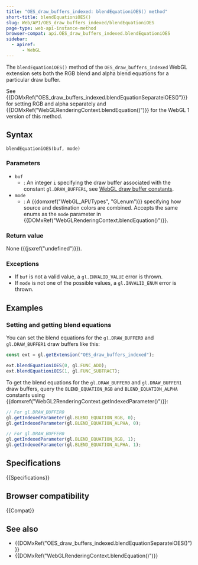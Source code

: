 ```yaml
---
title: "OES_draw_buffers_indexed: blendEquationiOES() method"
short-title: blendEquationiOES()
slug: Web/API/OES_draw_buffers_indexed/blendEquationiOES
page-type: web-api-instance-method
browser-compat: api.OES_draw_buffers_indexed.blendEquationiOES
sidebar:
  - apiref:
      - WebGL
---
```


The `blendEquationiOES()` method of the `OES_draw_buffers_indexed` WebGL extension sets both the RGB blend and alpha blend equations for a particular draw buffer.

See {{DOMxRef("OES_draw_buffers_indexed.blendEquationSeparateiOES()")}} for setting RGB and alpha separately and {{DOMxRef("WebGLRenderingContext.blendEquation()")}} for the WebGL 1 version of this method.

## Syntax

```js-nolint
blendEquationiOES(buf, mode)
```

### Parameters

- `buf`
  - : An integer `i` specifying the draw buffer associated with the constant `gl.DRAW_BUFFERi`, see [WebGL draw buffer constants](/en-US/docs/Web/API/WebGL_API/Constants#draw_buffers).
- `mode`
  - : A {{domxref("WebGL_API/Types", "GLenum")}} specifying how source and destination colors are combined. Accepts the same enums as the `mode` parameter in {{DOMxRef("WebGLRenderingContext.blendEquation()")}}.

### Return value

None ({{jsxref("undefined")}}).

### Exceptions

- If `buf` is not a valid value, a `gl.INVALID_VALUE` error is thrown.
- If `mode` is not one of the possible values, a `gl.INVALID_ENUM` error is thrown.

## Examples

### Setting and getting blend equations

You can set the blend equations for the `gl.DRAW_BUFFER0` and `gl.DRAW_BUFFER1` draw buffers like this:

```js
const ext = gl.getExtension("OES_draw_buffers_indexed");

ext.blendEquationiOES(0, gl.FUNC_ADD);
ext.blendEquationiOES(1, gl.FUNC_SUBTRACT);
```

To get the blend equations for the `gl.DRAW_BUFFER0` and `gl.DRAW_BUFFER1` draw buffers, query the `BLEND_EQUATION_RGB` and `BLEND_EQUATION_ALPHA` constants using {{domxref("WebGL2RenderingContext.getIndexedParameter()")}}:

```js
// For gl.DRAW_BUFFER0
gl.getIndexedParameter(gl.BLEND_EQUATION_RGB, 0);
gl.getIndexedParameter(gl.BLEND_EQUATION_ALPHA, 0);

// For gl.DRAW_BUFFER0
gl.getIndexedParameter(gl.BLEND_EQUATION_RGB, 1);
gl.getIndexedParameter(gl.BLEND_EQUATION_ALPHA, 1);
```

## Specifications

{{Specifications}}

## Browser compatibility

{{Compat}}

## See also

- {{DOMxRef("OES_draw_buffers_indexed.blendEquationSeparateiOES()")}}
- {{DOMxRef("WebGLRenderingContext.blendEquation()")}}
